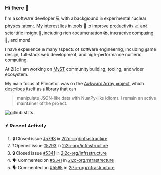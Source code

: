### Hi there 👋 

I'm a software developer 💻 with a background in experimental nuclear physics :atom:. My interest lies in tools :wrench: to improve productivity :chart_with_upwards_trend: and scientific insight :telescope:, including rich documentation 📚, interactive computing 🧮, and more! 

I have experience in many aspects of software engineering, including game design, full-stack web development, and high-performance numeric computing. 

At 2i2c I am working on [MyST](https://github.com/jupyter-book/mystmd) community building, tooling, and wider ecosystem. 

My main focus at Princeton was on the [Awkward Array project](awkward-array.org/), which describes itself as a library that can 
> manipulate JSON-like data with NumPy-like idioms. I remain an active maintainer of the project. 

![github stats](https://github-readme-stats.vercel.app/api?username=agoose77&show_icons=true&hide_rank=true&hide_title=true&bg_color=30,e76445,904e95&text_color=efe3ec&icon_color=efe3ec)
<!--
**agoose77/agoose77** is a ✨ _special_ ✨ repository because its `README.md` (this file) appears on your GitHub profile.

Here are some ideas to get you started:

- 🔭 I’m currently working on ...
- 🌱 I’m currently learning ...
- 👯 I’m looking to collaborate on ...
- 🤔 I’m looking for help with ...
- 💬 Ask me about ...
- 📫 How to reach me: ...
- 😄 Pronouns: ...
- ⚡ Fun fact: ...
-->

### :zap: Recent Activity

<!--START_SECTION:activity-->
1. 🔒 Closed issue [#5793](https://github.com/2i2c-org/infrastructure/issues/5793) in [2i2c-org/infrastructure](https://github.com/2i2c-org/infrastructure)
2. ❗ Opened issue [#5793](https://github.com/2i2c-org/infrastructure/issues/5793) in [2i2c-org/infrastructure](https://github.com/2i2c-org/infrastructure)
3. 🔒 Closed issue [#5341](https://github.com/2i2c-org/infrastructure/issues/5341) in [2i2c-org/infrastructure](https://github.com/2i2c-org/infrastructure)
4. 🗣 Commented on [#5341](https://github.com/2i2c-org/infrastructure/issues/5341#issuecomment-2748327428) in [2i2c-org/infrastructure](https://github.com/2i2c-org/infrastructure)
5. 🗣 Commented on [#5595](https://github.com/2i2c-org/infrastructure/issues/5595#issuecomment-2748176688) in [2i2c-org/infrastructure](https://github.com/2i2c-org/infrastructure)
<!--END_SECTION:activity-->
